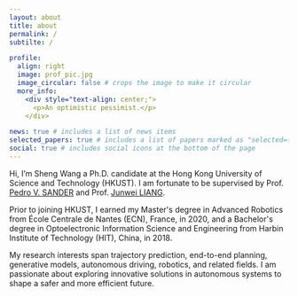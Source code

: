 ```yaml
---
layout: about
title: about
permalink: /
subtilte: /

profile:
  align: right
  image: prof_pic.jpg
  image_circular: false # crops the image to make it circular
  more_info: 
    <div style="text-align: center;">
      <p>An optimistic pessimist.</p>
    </div>

news: true # includes a list of news items
selected_papers: true # includes a list of papers marked as "selected={true}"
social: true # includes social icons at the bottom of the page
---
```


Hi, I’m Sheng Wang a Ph.D. candidate at the Hong Kong University of Science and Technology (HKUST). I am fortunate to be supervised by Prof. [Pedro V. SANDER](https://www.cse.ust.hk/~psander/) and Prof. [Junwei LIANG](https://junweiliang.me/).

Prior to joining HKUST, I earned my Master's degree in Advanced Robotics from École Centrale de Nantes (ECN), France, in 2020, and a Bachelor's degree in Optoelectronic Information Science and Engineering from Harbin Institute of Technology (HIT), China, in 2018.

My research interests span trajectory prediction, end-to-end planning, generative models, autonomous driving, robotics, and related fields. I am passionate about exploring innovative solutions in autonomous systems to shape a safer and more efficient future.
